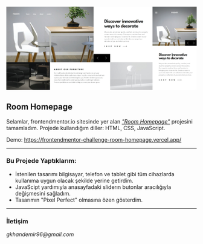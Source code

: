 ![Room Homepage ](./room-homepage.gif)

## Room Homepage

Selamlar, frontendmentor.io sitesinde yer alan [_"Room Homepage"_](https://www.frontendmentor.io/challenges/room-homepage-BtdBY_ENq) projesini tamamladım. Projede kullandığım diller: HTML, CSS, JavaScript.

Demo: https://frontendmentor-challenge-room-homepage.vercel.app/

---

### Bu Projede Yaptıklarım:

- İstenilen tasarımı bilgisayar, telefon ve tablet gibi tüm cihazlarda kullanıma uygun olacak şekilde yerine getirdim.
- JavaScipt yardımıyla anasayfadaki sliderın butonlar aracılığıyla değişmesini sağladım.
- Tasarımın "Pixel Perfect" olmasına özen gösterdim.

---

### İletişim

_gkhandemir96@gmail.com_
